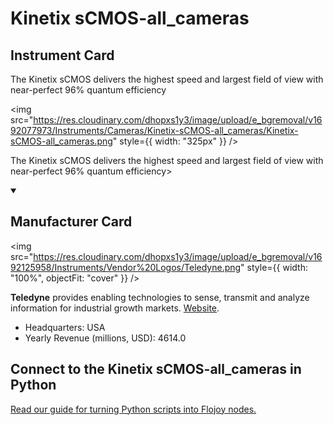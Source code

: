 
# Kinetix sCMOS-all_cameras

## Instrument Card

<div className="flex">

<div>

The Kinetix sCMOS delivers the highest speed and largest field of view with near-perfect 96% quantum efficiency

</div>

<img src="https://res.cloudinary.com/dhopxs1y3/image/upload/e_bgremoval/v1692077973/Instruments/Cameras/Kinetix-sCMOS-all_cameras/Kinetix-sCMOS-all_cameras.png" style={{ width: "325px" }} />

</div>

The Kinetix sCMOS delivers the highest speed and largest field of view with near-perfect 96% quantum efficiency>

<details open>
<summary><h2>Manufacturer Card</h2></summary>

<img src="https://res.cloudinary.com/dhopxs1y3/image/upload/e_bgremoval/v1692125958/Instruments/Vendor%20Logos/Teledyne.png" style={{ width: "100%", objectFit: "cover" }} />

**Teledyne** provides enabling technologies to sense, transmit and analyze information for industrial growth markets. <a href="https://www.teledyne.com">Website</a>.

<ul>
  <li>Headquarters: USA</li>
  <li>Yearly Revenue (millions, USD): 4614.0</li>
</ul>
</details>

## Connect to the Kinetix sCMOS-all_cameras in Python

[Read our guide for turning Python scripts into Flojoy nodes.](https://docs.flojoy.ai/custom-nodes/creating-custom-node/)


